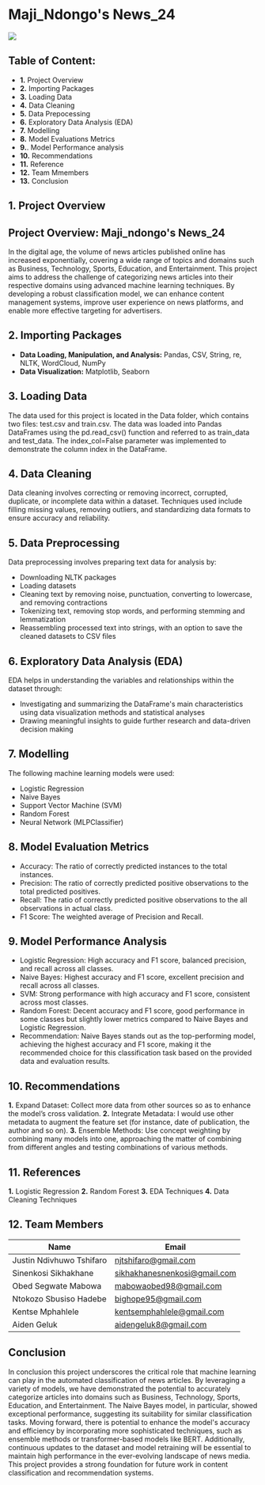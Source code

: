 # Maji_Ndongo's News_24

<img src="https://png.pngtree.com/thumb_back/fh260/background/20230910/pngtree-newspaper-image_13202670.png">

## Table of Content:
* **1.** Project Overview
* **2.** Importing Packages
* **3.** Loading Data
* **4.** Data Cleaning
* **5.** Data Prepocessing
* **6.** Exploratory Data Analysis (EDA)
* **7.** Modelling
* **8.** Model Evaluations Metrics
* **9.**. Model Performance analysis
* **10.** Recommendations
* **11.** Reference
* **12.** Team Mmembers
* **13.** Conclusion 

## 1.  Project Overview
## Project Overview: Maji_ndongo's News_24

In the digital age, the volume of news articles published online has increased exponentially, covering a wide range of topics and domains such as Business, Technology, Sports, Education, and Entertainment. This project aims to address the challenge of categorizing news articles into their respective domains using advanced machine learning techniques. By developing a robust classification model, we can enhance content management systems, improve user experience on news platforms, and enable more effective targeting for advertisers.

## 2. Importing Packages
* **Data Loading, Manipulation, and Analysis:** Pandas, CSV, String, re, NLTK, WordCloud, NumPy
* **Data Visualization:** Matplotlib, Seaborn

## 3. Loading Data

The data used for this project is located in the Data folder, which contains two files: test.csv and train.csv. The data was loaded into Pandas DataFrames using the pd.read_csv() function and referred to as train_data and test_data. The index_col=False parameter was implemented to demonstrate the column index in the DataFrame.

## 4.  Data Cleaning

Data cleaning involves correcting or removing incorrect, corrupted, duplicate, or incomplete data within a dataset. Techniques used include filling missing values, removing outliers, and standardizing data formats to ensure accuracy and reliability.

## 5.  Data Preprocessing
Data preprocessing involves preparing text data for analysis by:

* Downloading NLTK packages
* Loading datasets
* Cleaning text by removing noise, punctuation, converting to lowercase, and removing contractions
* Tokenizing text, removing stop words, and performing stemming and lemmatization
* Reassembling processed text into strings, with an option to save the cleaned datasets to CSV files

## 6. Exploratory Data Analysis (EDA)
EDA helps in understanding the variables and relationships within the dataset through:

* Investigating and summarizing the DataFrame's main characteristics using data visualization methods and statistical analyses
* Drawing meaningful insights to guide further research and data-driven decision making

## 7. Modelling
The following machine learning models were used:

* Logistic Regression
* Naive Bayes
* Support Vector Machine (SVM)
* Random Forest
* Neural Network (MLPClassifier)

## 8. Model Evaluation Metrics

* Accuracy: The ratio of correctly predicted instances to the total instances.
* Precision: The ratio of correctly predicted positive observations to the total predicted positives.
* Recall: The ratio of correctly predicted positive observations to the all observations in actual class.
* F1 Score: The weighted average of Precision and Recall.

## 9. Model Performance Analysis

* Logistic Regression: High accuracy and F1 score, balanced precision, and recall across all classes.
* Naive Bayes: Highest accuracy and F1 score, excellent precision and recall across all classes.
* SVM: Strong performance with high accuracy and F1 score, consistent across most classes.
* Random Forest: Decent accuracy and F1 score, good performance in some classes but slightly lower metrics compared to Naive Bayes and Logistic Regression.
* Recommendation: Naive Bayes stands out as the top-performing model, achieving the highest accuracy and F1 score, making it the recommended choice for this classification task based on the provided data and evaluation results.

## 10. Recommendations

**1.** Expand Dataset: Collect more data from other sources so as to enhance the model’s cross validation.
**2.** Integrate Metadata: I would use other metadata to augment the feature set (for instance, date of publication, the author and so on).
**3.** Ensemble Methods: Use concept weighting by combining many models into one, approaching the matter of combining from different angles and testing combinations of various methods.

## 11. References

**1.** Logistic Regression
**2.** Random Forest
**3.** EDA Techniques
**4.** Data Cleaning Techniques

## 12. Team Members<a class="anchor" id="team-members"></a>

| Name                                                                                        |  Email              
|---------------------------------------------------------------------------------------------|--------------------             
| Justin Ndivhuwo Tshifaro                                                | njtshifaro@gmail.com
| Sinenkosi Sikhakhane                                                                                  | sikhakhanesnenkosi@gmail.com
| Obed Segwate Mabowa                                                                            | mabowaobed98@gmail.com
| Ntokozo Sbusiso Hadebe                                                | bighope95@gmail.com
| Kentse Mphahlele                                      | kentsemphahlele@gmail.com
| Aiden Geluk                                                   | aidengeluk8@gmail.com

##  Conclusion
In conclusion this project underscores the critical role that machine learning can play in the automated classification of news articles. By leveraging a variety of models, we have demonstrated the potential to accurately categorize articles into domains such as Business, Technology, Sports, Education, and Entertainment. The Naive Bayes model, in particular, showed exceptional performance, suggesting its suitability for similar classification tasks. Moving forward, there is potential to enhance the model's accuracy and efficiency by incorporating more sophisticated techniques, such as ensemble methods or transformer-based models like BERT. Additionally, continuous updates to the dataset and model retraining will be essential to maintain high performance in the ever-evolving landscape of news media. This project provides a strong foundation for future work in content classification and recommendation systems.
